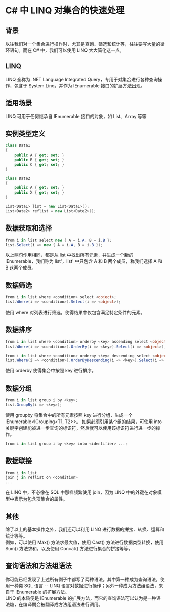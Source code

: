 # C# 中 LINQ 对集合的快速处理

## 背景
以往我们对一个集合进行操作时，尤其是查询、筛选和统计等，往往要写大量的循环语句。而在 C# 中，我们可以使用 LINQ 大大简化这一点。

## LINQ
LINQ 全称为 .NET Language Integrated Query，专用于对集合进行各种查询操作，包含于 System.Linq，并作为 IEnumerable 接口的扩展方法出现。

## 适用场景
LINQ 可用于任何继承自 IEnumerable 接口的对象，如 List、Array 等等

## 实例类型定义
```csharp
class Data1
{
    public A { get; set; }
    public B { get; set; }
    public C { get; set; }
}

class Date2
{
    public A { get; set; }
    public X { get; set; }
}

List<Data1> list = new List<Data1>();
List<Date2> reflist = new List<Date2>();
```

## 数据获取和选择
```csharp
from i in list select new { A = i.A, B = i.B };
list.Select(i => new { A = i.A, B = i.B });
```
以上两句作用相同，都是从 list 中找出所有元素，并生成一个新的 IEnumerable<T>，我们称为 list'，list' 中只包含 A 和 B 两个成员，称我们选择 A 和 B 这两个成员。

## 数据筛选
```csharp
from i in list where <condition> select <object>;
list.Where(i => <condition>).Select(i => <object>);
```
使用 where 对列表进行筛选，使得结果中仅包含满足特定条件的元素。

## 数据排序
```csharp
from i in list where <condition> orderby <key> ascending select <object>;
list.Where(i => <condition>).OrderBy(i => <key>).Select(i => <object>);

from i in list where <condition> orderby <key> descending select <object>;
list.Where(i => <condition>).OrderByDescending(i => <key>).Select(i => <object>);
```
使用 orderby 使得集合中按照 key 进行排序。

## 数据分组
```csharp
from i in list group i by <key>;
list.GroupBy(i => <key>);
```
使用 groupby 将集合中的所有元素按照 key 进行分组，生成一个 IEnumerable\<IGrouping\<T1, T2>>。
如果必须引用某个组的结果，可使用 into 关键字创建能被进一步查询的标识符，然后就可以使用该标识符进行进一步的操作。
```csharp
from i in list group i by <key> into <identifier> ...;
```

## 数据联接
```csharp
from i in list 
join j in reflist on <condition>
...
```
在 LINQ 中，不必像在 SQL 中那样频繁使用 join，因为 LINQ 中的外键在对象模型中表示为包含项集合的属性。

## 其他
除了以上的基本操作之外，我们还可以利用 LINQ 进行数据的拼接、转换、运算和统计等等。  
例如，可以使用 Max() 方法求最大值，使用 Cast<T>() 方法进行数据类型转换，使用 Sum() 方法求和，以及使用 Concat() 方法进行集合的拼接等等。

## 查询语法和方法组语法
你可能已经发现了上述所有例子中都写了两种语法。其中第一种成为查询语法，使用一种类 SQL 语言 -- LINQ 语言对数据进行操作；另外一种成为方法组语法，来自于 IEnumerable 的扩展方法。  
LINQ 的本质便是 IEnumerable 的扩展方法，而它的查询语法可以认为是一种语法糖，在编译期会被翻译成方法组语法进行调用。
